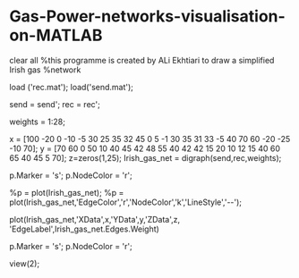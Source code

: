 # Gas-Power-networks-visualisation-on-MATLAB

clear all 
%this programme is created by ALi Ekhtiari to draw a simplified Irish gas
%network

load ('rec.mat');
load('send.mat');

send = send';
rec = rec';

    
weights = 1:28;



x = [100 -20 0 -10 -5 30 25 35 32 45 0 5 -1 30  35  31 33 -5 40 70  60  -20 -25 -10 70];
y = [70 60 0 50 10 40 45 42  48 55 40 42  42  15  20 10 12 15  40 60  65  40  45 5  70];
z=zeros(1,25); 
Irish_gas_net = digraph(send,rec,weights);


p.Marker = 's';
p.NodeColor = 'r';


%p = plot(Irish_gas_net);
%p = plot(Irish_gas_net,'EdgeColor','r','NodeColor','k','LineStyle','--');

plot(Irish_gas_net,'XData',x,'YData',y,'ZData',z, 'EdgeLabel',Irish_gas_net.Edges.Weight)

p.Marker = 's';
p.NodeColor = 'r';

view(2);





